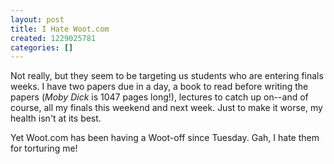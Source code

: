 ```yaml
---
layout: post
title: I Hate Woot.com
created: 1229025781
categories: []
---
```

Not really, but they seem to be targeting us students who are entering finals weeks. I have two papers due in a day, a book to read before writing the papers (<em>Moby Dick</em> is 1047 pages long!), lectures to catch up on--and of course, all my finals this weekend and next week. Just to make it worse, my health isn't at its best.

Yet Woot.com has been having a Woot-off since Tuesday. Gah, I hate them for torturing me!
